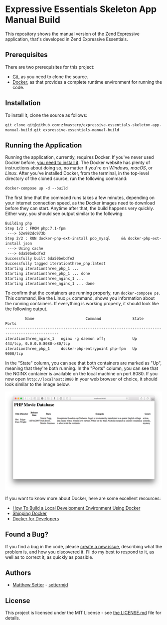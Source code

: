 # Expressive Essentials Skeleton App Manual Build

This repository shows the manual version of the Zend Expressive application, that's developed in Zend Expressive Essentials.

## Prerequisites

There are two prerequisites for this project:

- [Git](https://git-scm.com), as you need to clone the source.
- [Docker](https://docs.docker.com/engine/installation/#supported-platforms), as that provides a complete runtime environment for running the code.

## Installation

To install it, clone the source as follows:

```console
git clone git@github.com:zfmastery/expressive-essentials-skeleton-app-manual-build.git expressive-essentials-manual-build
```

## Running the Application

Running the application, currently, requires Docker.
If you've never used Docker before, [you need to install it](https://docs.docker.com/engine/installation/#supported-platforms).
The Docker website has plenty of instructions about doing so, no matter if you're on *Windows*, *macOS*, or *Linux*.
After you've installed Docker, from the terminal, in the top-level directory of the cloned source, run the following command:

```console
docker-compose up -d --build
```

The first time that the command runs takes a few minutes, depending on your internet connection speed, as the Docker images need to download before they can start.
Anytime after that, the build happens very quickly.
Either way, you should see output similar to the following:

```console
Building php
Step 1/2 : FROM php:7.1-fpm
 ---> 52e982dc973b
Step 2/2 : RUN docker-php-ext-install pdo_mysql     && docker-php-ext-install json
 ---> Using cache
 ---> 6da50bebdfe2
Successfully built 6da50bebdfe2
Successfully tagged iterationthree_php:latest
Starting iterationthree_php_1 ...
Starting iterationthree_php_1 ... done
Starting iterationthree_nginx_1 ...
Starting iterationthree_nginx_1 ... done
```

To confirm that the containers are running properly, run `docker-compose ps`.
This command, like the Linux `ps` command, shows you information about the running containers.
If everything is working properly, it should look like the following output.

```console
         Name                       Command              State               Ports
----------------------------------------------------------------------------------------------
iterationthree_nginx_1   nginx -g daemon off;            Up      443/tcp, 0.0.0.0:8080->80/tcp
iterationthree_php_1     docker-php-entrypoint php-fpm   Up      9000/tcp
```

In the "State" column, you can see that both containers are marked as "Up", meaning that they're both running.
In the "Ports" column, you can see that the NGINX container is available on the local machine on port 8080.
If you now open `http://localhost:8080` in your web browser of choice, it should look similar to the image below.

![The default route of the application](./docs/images/screenshots/default-route.png)

If you want to know more about Docker, here are some excellent resources:

- [How To Build a Local Development Environment Using Docker](https://www.masterzendframework.com/docker-development-environment/)
- [Shipping Docker](https://serversforhackers.com/shipping-docker)
- [Docker for Developers](https://leanpub.com/dockerfordevs)

## Found a Bug?

If you find a bug in the code, please [create a new issue](https://github.com/zfmastery/expressive-essentials-skeleton-app-manual-build/issues/new), describing what the problem is, and how you discovered it.
I'll do my best to respond to it, as well as to correct it, as quickly as possible.

## Authors

- [Matthew Setter](https://matthewsetter.com) - [settermjd](https://twitter.com/@settermjd)

## License

This project is licensed under the MIT License - see [the LICENSE.md](LICENSE.md) file for details.

